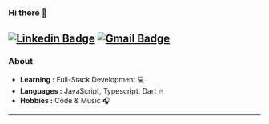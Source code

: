 ### Hi there 👋

[![Linkedin Badge](https://img.shields.io/badge/-Rafael_Dias-blue?style=flat-square&logo=Linkedin&logoColor=white&link=https://www.linkedin.com/in/rafael-dias-de-souza-562776169/)](https://www.linkedin.com/in/rafael-dias-de-souza-562776169/) [![Gmail Badge](https://img.shields.io/badge/-rafaeldiasdesouza.rd@gmail.com-c14438?style=flat-square&logo=Gmail&logoColor=white&link=mailto:rafaeldiasdesouza.rd@gmail.com)](mailto:rafaeldiasdesouza.rd@gmail.com)
---------------------------------------------------------------------------------------------------------------------------------------------------------------------------------
### About

-  **Learning :** Full-Stack Development :computer:
-  **Languages :** JavaScript, Typescript, Dart :fire:
-  **Hobbies :** Code & Music :headphones:

---------------------------------------------------------------------------------------------------------------------------------------------------------------------------------
